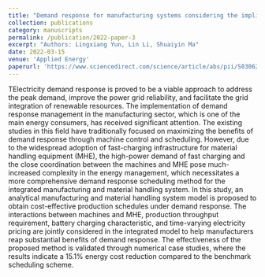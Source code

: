 ```yaml
---
title: "Demand response for manufacturing systems considering the implications of fast-charging battery powered material handling equipment"
collection: publications
category: manuscripts
permalink: /publication/2022-paper-3
excerpt: "Authors: Lingxiang Yun, Lin Li, Shuaiyin Ma"
date: 2022-03-15
venue: 'Applied Energy'
paperurl: 'https://www.sciencedirect.com/science/article/abs/pii/S0306261922000368'
---
```


TElectricity demand response is proved to be a viable approach to address the peak demand, improve the power grid reliability, and facilitate the grid integration of renewable resources. The implementation of demand response management in the manufacturing sector, which is one of the main energy consumers, has received significant attention. The existing studies in this field have traditionally focused on maximizing the benefits of demand response through machine control and scheduling. However, due to the widespread adoption of fast-charging infrastructure for material handling equipment (MHE), the high-power demand of fast charging and the close coordination between the machines and MHE pose much-increased complexity in the energy management, which necessitates a more comprehensive demand response scheduling method for the integrated manufacturing and material handling system. In this study, an analytical manufacturing and material handling system model is proposed to obtain cost-effective production schedules under demand response. The interactions between machines and MHE, production throughput requirement, battery charging characteristic, and time-varying electricity pricing are jointly considered in the integrated model to help manufacturers reap substantial benefits of demand response. The effectiveness of the proposed method is validated through numerical case studies, where the results indicate a 15.1% energy cost reduction compared to the benchmark scheduling scheme.